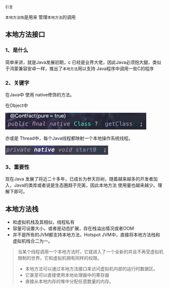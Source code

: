 `引言`

`本地方法栈`是用来 管理`本地方法`的调用



## 本地方法接口

### 1、是什么

简单来讲，就是Java发展初期，c 已经是业界大佬，因此Java必须抱大腿，类似于鸿蒙兼容安卓一样，推出了`本地方法`用以支持 Java程序中调用一些C的程序



### 2、关键字

在Java中 使用 native修饰的方法。



在Object中

![image-20210424182201739](第六章-本地方法接口.assets/image-20210424182201739.png)

亦或是 Thread中，每个Java线程都映射一个本地操作系统线程。

![image-20210424182313254](第六章-本地方法接口.assets/image-20210424182313254.png)



### 3、重要性

现在Java 发展了将近二十多年，已成长为参天巨树，随着越来越多的开发者加入，Java的类库或者说是生态圈趋于完美，因此本地方法 使用量也越来越少。理解下即可。



## 本地方法栈

* 和虚拟机栈及其相似，线程私有
* 容量可设置大小，或者是动态扩展，存在栈溢出情况或者OOM
* 并不是所有的JVM都支持本地方法，Hotspot JVM中，直接将本地方法栈和虚拟机栈合二为一。

> 当某个线程调用一个本地方法时，它就进入了一个全新的并且不再受虚拟机限制的世界。它和虚拟机拥有同样的权限。
>
> - 本地方法可以通过本地方法接口来访问虚拟机内部的运行时数据区。
> - 它甚至可以直接使用本地处理器中的寄存器
> - 直接从本地内存的堆中分配任意数量的内存。
